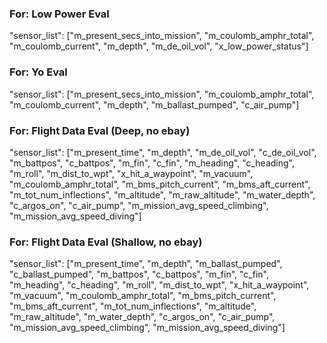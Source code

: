 ### For: Low Power Eval
"sensor_list": ["m_present_secs_into_mission", "m_coulomb_amphr_total", "m_coulomb_current", "m_depth", "m_de_oil_vol", "x_low_power_status"]

### For: Yo Eval
"sensor_list": ["m_present_secs_into_mission", "m_coulomb_amphr_total", "m_coulomb_current", "m_depth", "m_ballast_pumped", "c_air_pump"]

### For: Flight Data Eval (Deep, no ebay)
"sensor_list": ["m_present_time", "m_depth", "m_de_oil_vol", "c_de_oil_vol", "m_battpos", "c_battpos", "m_fin", "c_fin", "m_heading", "c_heading", "m_roll", "m_dist_to_wpt", "x_hit_a_waypoint", "m_vacuum", "m_coulomb_amphr_total", "m_bms_pitch_current", "m_bms_aft_current", "m_tot_num_inflections", "m_altitude", "m_raw_altitude", "m_water_depth", "c_argos_on", "c_air_pump", "m_mission_avg_speed_climbing", "m_mission_avg_speed_diving"]

### For: Flight Data Eval (Shallow, no ebay)
"sensor_list": ["m_present_time", "m_depth", "m_ballast_pumped", "c_ballast_pumped", "m_battpos", "c_battpos", "m_fin", "c_fin", "m_heading", "c_heading", "m_roll", "m_dist_to_wpt", "x_hit_a_waypoint", "m_vacuum", "m_coulomb_amphr_total", "m_bms_pitch_current", "m_bms_aft_current", "m_tot_num_inflections", "m_altitude", "m_raw_altitude", "m_water_depth", "c_argos_on", "c_air_pump", "m_mission_avg_speed_climbing", "m_mission_avg_speed_diving"]
